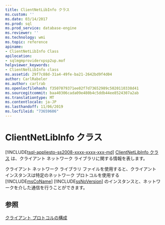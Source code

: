 ```yaml
---
title: ClientNetLibInfo クラス
ms.custom: ''
ms.date: 03/14/2017
ms.prod: sql
ms.prod_service: database-engine
ms.reviewer: ''
ms.technology: wmi
ms.topic: reference
apiname:
- ClientNetLibInfo Class
apilocation:
- sqlmgmproviderxpsp2up.mof
helpviewer_keywords:
- ClientNetLibInfo class
ms.assetid: 29f7c88d-31a4-49fe-ba21-2642bd9f4d04
author: CarlRabeler
ms.author: carlrab
ms.openlocfilehash: f3507079371ee02f7d73652989c5020110338d41
ms.sourcegitcommit: baa40306cada09e480b4c5ddb44ee8524307a2ab
ms.translationtype: MT
ms.contentlocale: ja-JP
ms.lasthandoff: 11/06/2019
ms.locfileid: "73659606"
---
```

# <a name="clientnetlibinfo-class"></a>ClientNetLibInfo クラス
[!INCLUDE[tsql-appliesto-ss2008-xxxx-xxxx-xxx-md](../../../includes/tsql-appliesto-ss2008-xxxx-xxxx-xxx-md.md)]
  [ClientNetLibInfo クラス](../../../relational-databases/wmi-provider-configuration-classes/clientnetlibinfo-class/clientnetlibinfo-class.md) は、クライアント ネットワーク ライブラリに関する情報を表します。  
  
 クライアント ネットワーク ライブラリ ファイルを使用すると、クライアント インスタンスは特定のネットワーク プロトコルを使用する [!INCLUDE[msCoName](../../../includes/msconame-md.md)] [!INCLUDE[ssNoVersion](../../../includes/ssnoversion-md.md)] のインスタンスと、ネットワークを介した通信を行うことができます。  
  
## <a name="see-also"></a>参照  
 [クライアント プロトコルの構成](https://technet.microsoft.com/library/ms181035.aspx)  
  
  
